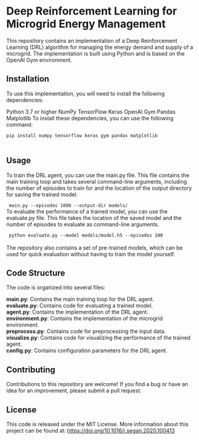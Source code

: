 # Deep Reinforcement Learning for Microgrid Energy Management
This repository contains an implementation of a Deep Reinforcement Learning (DRL) algorithm for managing the energy demand and supply of a microgrid. The implementation is built using Python and is based on the OpenAI Gym environment.

## Installation
To use this implementation, you will need to install the following dependencies:

Python 3.7 or higher
NumPy
TensorFlow
Keras
OpenAI Gym
Pandas
Matplotlib
To install these dependencies, you can use the following command:<br>

<code>pip install numpy tensorflow keras gym pandas matplotlib </code> <br>
## Usage
To train the DRL agent, you can use the main.py file. This file contains the main training loop and takes several command-line arguments, including the number of episodes to train for and the location of the output directory for saving the trained model.<br>

<code> main.py --episodes 1000 --output-dir models/ </code> <br>
To evaluate the performance of a trained model, you can use the evaluate.py file. This file takes the location of the saved model and the number of episodes to evaluate as command-line arguments.


<code> python evaluate.py --model models/model.h5 --episodes 100 </code> <br>
The repository also contains a set of pre-trained models, which can be used for quick evaluation without having to train the model yourself.

## Code Structure
The code is organized into several files:

**main.py**: Contains the main training loop for the DRL agent.<br>
**evaluate.py**: Contains code for evaluating a trained model.<br>
**agent.py**: Contains the implementation of the DRL agent.<br>
**environment.py**: Contains the implementation of the microgrid environment.<br>
**preprocess.py**: Contains code for preprocessing the input data.<br>
**visualize.py**: Contains code for visualizing the performance of the trained agent.<br>
**config.py**: Contains configuration parameters for the DRL agent.<br>
## Contributing
Contributions to this repository are welcome! If you find a bug or have an idea for an improvement, please submit a pull request.<br>

## License
This code is released under the MIT License. More information about this project can be found at: https://doi.org/10.1016/j.segan.2020.100413
